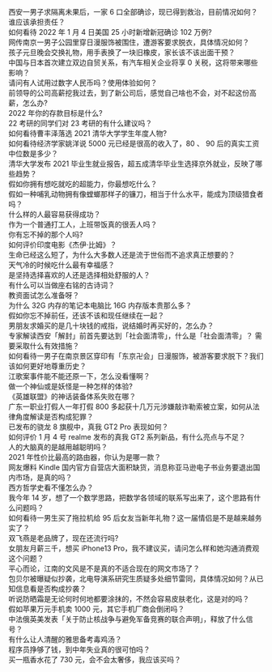 西安一男子求隔离未果后，一家 6 口全部确诊，现已得到救治，目前情况如何？谁应该承担责任？  
如何看待 2022 年 1 月 4 日美国 25 小时新增新冠确诊 102 万例?  
网传南京一男子公园里穿日漫服饰被围住，遭游客要求脱衣，具体情况如何？  
孩子元旦晚会交换礼物，用手表换了一块旧橡皮，家长该不该出面干预？  
中国与日本首次建立双边自贸关系，有汽车相关企业将享 0 关税，这将带来哪些影响？  
请问有人试用过数字人民币吗？使用体验如何？  
前领导的公司高薪挖我过去，到了新公司后，感觉自己啥也不会，对不起这份高薪，怎么办?  
2022 年你的存款目标是什么?  
22 考研的同学们对 23 考研的有什么建议吗？  
如何看待曹丰泽落选 2021 清华大学学生年度人物?  
如何看待经济学家姚洋说 5000 元已经是很高的收入了，80 、 90 后的真实工资中位数是多少？  
清华大学发布 2021 毕业生就业报告，超五成清华毕业生选择京外就业，反映了哪些趋势？  
假如你拥有想吃就吃的超能力，你最想吃什么？  
假如一种哺乳动物拥有像螳螂那样子的镰刀，相当于什么水平，能成为顶级猎食者吗？  
什么样的人最容易获得成功？  
作为一个普通打工人，上班带饭真的很丢人吗？  
你有忘不掉的那个人吗?  
如何评价印度电影《杰伊·比姆》？  
生命已经这么短了，为什么大多数人还是流于世俗而不追求真正想要的？  
天气冷的时候吃什么最有幸福感？  
是坚持选择喜欢的人还是选择相处舒服的人？  
有什么可以当做座右铭的古诗词？  
教资面试怎么准备呀？  
为什么 32G 内存的笔记本电脑比 16G 内存版本贵那么多？  
假如你忘不掉前任，还该不该和现任继续在一起？  
男朋友求婚买的是几十块钱的戒指，说结婚时再买好的，怎么办？  
专家解读西安「解封」前首先要达到「社会面清零」，什么是「社会面清零」？ 需要采取什么有效措施？  
如何看待一男子在南京景区穿印有「东京卍会」日漫服饰，被游客要求脱下？我们该如何更好地尊重历史？  
江歌案事件能不能还原一下，怎么没看懂啊？  
做一个神仙或是妖怪是一种怎样的体验?  
《英雄联盟》的神话装备体系失败在哪？  
广东一职业打假人一年打假 800 多起获十几万元涉嫌敲诈勒索被立案，如何从法律角度解读是否构成犯罪？  
已发布的骁龙 8 旗舰中，真我 GT2 Pro 表现如何？  
如何评价 1 月 4 号 realme 发布的真我 GT2 系列新品，有什么亮点与不足？  
人的大脑真的是越用越聪明吗？  
2021 年性价比最高的路由器，你认为是哪一款？  
网友爆料 Kindle 国内官方自营店大面积缺货，消息称亚马逊电子书业务要退出国内市场，是真的吗？  
西方哲学史看不懂怎么办？  
我今年 14 岁，想了一个数学思路，把数学各领域的联系写出来了，这个思路有什么问题吗？  
如何看待一男生买了拖拉机给 95 后女友当新年礼物？这一届情侣是不是越来越务实了？  
双飞燕是老品牌了，现在还流行吗?  
女朋友月薪三千，想买 iPhone13 Pro，我不建议买，请问怎么样和她沟通消费观这个问题？  
平心而论，江南的文风是不是真的不适合现在的网文市场了？  
包贝尔被曝疑似抄袭，北电导演系研究生质疑多处细节雷同，具体情况如何？从已知信息看是否构成抄袭？  
听说防晒霜是无论何时何地都要涂抹的，不然会容易皮肤老化，这是对的吗？  
假如苹果万元手机卖 1000 元，其它手机厂商会倒闭吗？  
中法俄英美发表「关于防止核战争与避免军备竞赛的联合声明」，释放了什么信号？  
有什么让人清醒的雅思备考毒鸡汤？  
程序员挣够了钱，到中年失业真的很可怕吗？  
买一瓶香水花了 730 元，会不会太奢侈，我应该买吗？  
